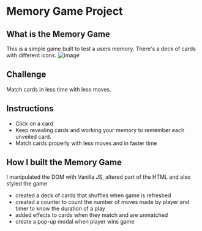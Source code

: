# Memory Game Project

## What is the Memory Game
This is a simple game built to test a users memory. There's a deck of cards with different icons. 
![image](https://user-images.githubusercontent.com/86097201/152505829-acbd7464-abb6-4a67-ae50-2edfc989b816.png)


## Challenge
Match cards in less time with less moves.


## Instructions
* Click on a card
* Keep revealing cards and working your memory to remember each unveiled card.
* Match cards properly with less moves and in faster time


## How I built the Memory Game
I manipulated the DOM with Vanilla JS, altered part of the HTML and also styled the game
* created a deck of cards that shuffles when game is refreshed
* created a counter to count the number of moves made by player and timer to know the duration of a play
* added effects to cards when they match and are unmatched
* create a pop-up modal when player wins game
